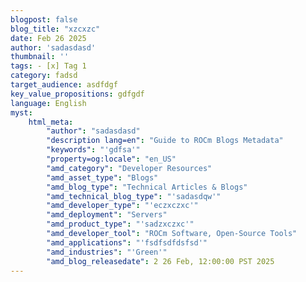 ```yaml
---
blogpost: false
blog_title: "xzcxzc"
date: Feb 26 2025
author: 'sadasdasd'
thumbnail: ''
tags: - [x] Tag 1
category: fadsd
target_audience: asdfdgf
key_value_propositions: gdfgdf
language: English
myst:
    html_meta:
        "author": "sadasdasd"
        "description lang=en": "Guide to ROCm Blogs Metadata"
        "keywords": "'gdfsa'"
        "property=og:locale": "en_US"
        "amd_category": "Developer Resources"
        "amd_asset_type": "Blogs"
        "amd_blog_type": "Technical Articles & Blogs"
        "amd_technical_blog_type": "'sadasdqw'"
        "amd_developer_type": "'eczxczxc'"
        "amd_deployment": "Servers"
        "amd_product_type": "'sadzxczxc'"
        "amd_developer_tool": "ROCm Software, Open-Source Tools"
        "amd_applications": "'fsdfsdfdsfsd'"
        "amd_industries": "'Green'"
        "amd_blog_releasedate": 2 26 Feb, 12:00:00 PST 2025
---
```

